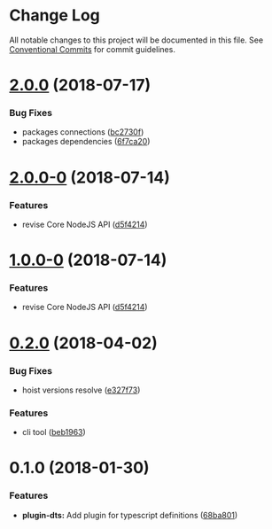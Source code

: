 # Change Log

All notable changes to this project will be documented in this file.
See [Conventional Commits](https://conventionalcommits.org) for commit guidelines.

<a name="2.0.0"></a>
# [2.0.0](https://github.com/agrarium/agrarium/compare/@agrarium/core@2.0.0-0...@agrarium/core@2.0.0) (2018-07-17)


### Bug Fixes

* packages connections ([bc2730f](https://github.com/agrarium/agrarium/commit/bc2730f))
* packages dependencies ([6f7ca20](https://github.com/agrarium/agrarium/commit/6f7ca20))




<a name="2.0.0-0"></a>
# [2.0.0-0](https://github.com/agrarium/agrarium/compare/@agrarium/core@0.2.0...@agrarium/core@2.0.0-0) (2018-07-14)


### Features

* revise Core NodeJS API ([d5f4214](https://github.com/agrarium/agrarium/commit/d5f4214))




<a name="1.0.0-0"></a>
# [1.0.0-0](https://github.com/agrarium/agrarium/compare/@agrarium/core@0.2.0...@agrarium/core@1.0.0-0) (2018-07-14)


### Features

* revise Core NodeJS API ([d5f4214](https://github.com/agrarium/agrarium/commit/d5f4214))




<a name="0.2.0"></a>
# [0.2.0](https://github.com/agrarium/agrarium/compare/@agrarium/core@0.1.0...@agrarium/core@0.2.0) (2018-04-02)


### Bug Fixes

* hoist versions resolve ([e327f73](https://github.com/agrarium/agrarium/commit/e327f73))


### Features

* cli tool ([beb1963](https://github.com/agrarium/agrarium/commit/beb1963))




<a name="0.1.0"></a>
# 0.1.0 (2018-01-30)


### Features

* **plugin-dts:** Add plugin for typescript definitions ([68ba801](https://github.com/agrarium/agrarium/commit/68ba801))
